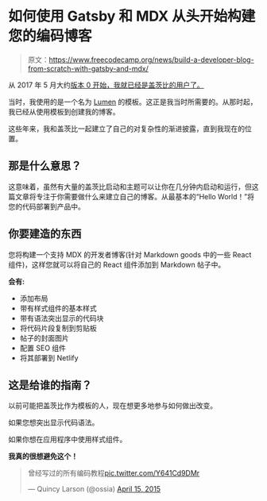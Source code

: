 # 如何使用 Gatsby 和 MDX 从头开始构建您的编码博客

> 原文：<https://www.freecodecamp.org/news/build-a-developer-blog-from-scratch-with-gatsby-and-mdx/>

从 2017 年 5 月大约[版本 0 开始，我就已经是盖茨比的用户了。](https://github.com/spences10/blog.scottspence.me/tree/a470e8563e1a040527cf2094fc1b377550a88c77)

当时，我使用的是一个名为 [Lumen](https://github.com/alxshelepenok/gatsby-starter-lumen) 的模板。这正是我当时所需要的。从那时起，我已经从使用模板到创建我的博客。

这些年来，我和盖茨比一起建立了自己的对复杂性的渐进披露，直到我现在的位置。

## 那是什么意思？

这意味着，虽然有大量的盖茨比启动和主题可以让你在几分钟内启动和运行，但这篇文章将专注于你需要做什么来建立自己的博客。从最基本的“Hello World！”将您的代码部署到产品中。

## 你要建造的东西

您将构建一个支持 MDX 的开发者博客(针对 Markdown goods 中的一些 React 组件)，这样您就可以将自己的 React 组件添加到 Markdown 帖子中。

**会有:**

*   添加布局
*   带有样式组件的基本样式
*   带有语法突出显示的代码块
*   将代码片段复制到剪贴板
*   帖子的封面图片
*   配置 SEO 组件
*   将其部署到 Netlify

## 这是给谁的指南？

以前可能把盖茨比作为模板的人，现在想更多地参与如何做出改变。

如果您想突出显示代码语法。

如果你想在应用程序中使用样式组件。

**我真的很想避免这个！**

> 曾经写过的所有编码教程[pic.twitter.com/Y641Cd9DMr](http://t.co/Y641Cd9DMr)
> 
> — Quincy Larson (@ossia) [April 15, 2015](https://twitter.com/ossia/status/588389121053200385?ref_src=twsrc%5Etfw)